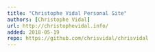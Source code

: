 ```yaml
---
title: "Christophe Vidal Personal Site"
authors: [Christophe Vidal]
url: http://christophevidal.info/
added: 2018-05-19
repo: https://github.com/chrisvidal/chrisvidal
---
```

